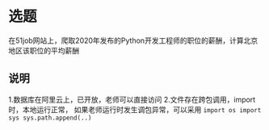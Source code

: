 # 选题
在51job网站上，爬取2020年发布的Python开发工程师的职位的薪酬，计算北京地区该职位的平均薪酬

## 说明
1.数据库在阿里云上，已开放，老师可以直接访问
2.文件存在跨包调用，import时，本地运行正常，
如果老师运行时发生调包异常，可以采用
`import os
import sys
sys.path.append(..)`

